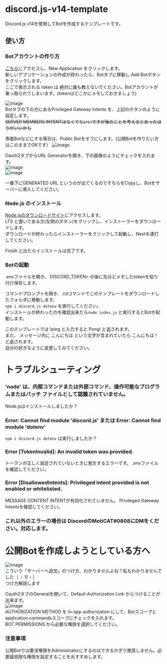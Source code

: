 # discord.js-v14-template
Discord.js v14を使用してBotを作成するテンプレートです。

## 使い方
### Botアカウントの作り方
[こちら](https://discord.com/developers/applications)にアクセスし、New Application をクリックします。  
新しいアプリケーションの作成が終わったら、Botタブに移動し Add Botボタンをクリックします。  
ここで表示される token は 絶対に誰も教えないでください。Botアカウントが乗っ取られてしまいます。(tokenはどこかにメモしておきましょう)  

![image](https://user-images.githubusercontent.com/113648419/235129995-eccda6c3-f132-41ad-bcf0-077b1265178d.png)  
Botタブの下の方にあるPrivileged Gateway Intents を、上記のボタンのように設定します。  
~~SERVER MEMBERS INTENTはなくてもいいですが後のことを考えるとあったほうがいいかも~~  

専属Botなどにする場合は、Public Botをオフにします。(公開Botを作りたい方はこのままでOKです）
![image](https://user-images.githubusercontent.com/113648419/235134965-dbdfa7fe-63fe-4552-9433-64283784c647.png)


Oauth2タブからURL Generatorを開き、下の画像のようにチェックを入れます。  
![image](https://user-images.githubusercontent.com/113648419/235131557-b7a06e91-d6e4-4d7c-8f0e-312e3b9a43c4.png)  
![image](https://user-images.githubusercontent.com/113648419/235131602-5be0134e-4d02-440f-84e3-a28abcd8ec49.png)  

一番下にGENERATED URL というのが出てくるのでそちらをCopyし、Botをサーバーに導入してください。  

### Node.js のインストール
[Node.jsのダウンロードサイト](https://nodejs.org/en)にアクセスします。  
LTS と書いてある方(左側のボタン)をクリックし、インストーラーをダウンロードします。  
ダウンロードが終わったらインストーラーをクリックして起動し、Nextを連打してください。  

Finish と出たらインストールは完了です。

### Botの起動
.envファイルを開き、 DISCORD_TOKEN= の後に先ほどメモしたtokenを貼り付け保存します。    

コマンドプロンプトを開き、 cdコマンドでこのテンプレートをダウンロードしたフォルダに移動します。  
`npm i discord.js dotenv` を実行してください。  
インストールが終わったのを確認出来たら`node index.js` と実行するとBotが起動します。  

このテンプレートでは !ping と入力すると Pong! と返されます。   
また、 メッセージ内に こんにちは という文字が含まれていたら こんにちは！ と返されます。   
自分の好きなように変更してみてください。

# トラブルシューティング
### 'node' は、内部コマンドまたは外部コマンド、操作可能なプログラムまたはバッチ ファイルとして認識されていません。
Node.jsはインストールしましたか？
### Error: Cannot find module 'discord.js' または Error: Cannot find module 'dotenv'
`npm i discord.js dotenv` は実行しましたか？
### Error [TokenInvalid]: An invalid token was provided.
トークンが正しく設定されていないときに発生するエラーです。 .envファイルを確認してください。
### Error [DisallowedIntents]: Privileged intent provided is not enabled or whitelisted.
MESSAGE CONTENT INTENTが有効化されていません。 Privileged Gateway Intentsを確認してください。

### これ以外のエラーの場合は DiscordのMotiCAT#0808にDMをください。対応します。  


# 公開Botを作成しようとしている方へ
![image](https://user-images.githubusercontent.com/113648419/235135095-b8545b4c-c7e7-44d5-abbd-6e2fd053224f.png)  
こういう「サーバーへ追加」のつけ方、わかりませんよね？私もわかりませんでした（ ・∇・）  
つけ方解説します  

Oauth2タブのGeneralを開いて、Default Authorization Link からつけることが出来ます。  
![image](https://user-images.githubusercontent.com/113648419/235135424-ac864bc7-abac-4db1-903c-ff74534adc07.png)  
AUTHORIZATION METHOD を In-app authorization にして、Botスコープと application.commandsスコープにチェックを入れます。  
BOT PERMISSIONS から必要な権限を選択してください。  
### 注意事項
公開Botでは要求権限をAdministratorにするのはできるかぎり推奨しません。必要最低限な権限を設定することをおすすめします。
